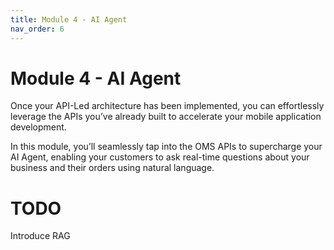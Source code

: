 ```yaml
---
title: Module 4 - AI Agent
nav_order: 6
---
```


# Module 4 - AI Agent

Once your API-Led architecture has been implemented, you can effortlessly leverage the APIs you’ve already built to accelerate your mobile application development.

In this module, you’ll seamlessly tap into the OMS APIs to supercharge your AI Agent, enabling your customers to ask real-time questions about your business and their orders using natural language. 

# TODO
Introduce RAG